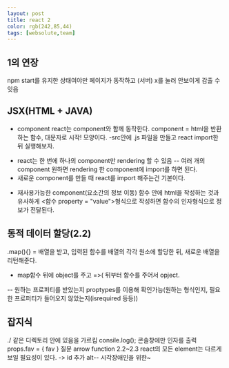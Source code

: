 ```yaml
---
layout: post
title: react 2
color: rgb(242,85,44)
tags: [websolute,team]
---
```


## 1의 연장
npm start를 유지한 상태여야만 페이지가 동작하고 (서버) x를 눌러 안보이게 감출 수 잇음



## JSX(HTML + JAVA)
- component
react는 component와 함께 동작한다.
component = html을 반환하는 함수, 대문자로 시작!
<App /> 모양이다.
-src안에 .js 파일을 만들고 react import한 뒤 실행해보자.

* react는 한 번에 하나의 component만 rendering 할 수 있음 
-- 여러 개의 component 원하면 rendering 한 component에 import를 하면 된다.
* 새로운 component를 만들 때 react를 import 해주는건 기본이다.


- 재사용가능한 component(요소간의 정보 이동)
함수 안에 html을 작성하는 것과 유사하게 <함수 property = "value">형식으로 작성하면 함수의 인자형식으로 정보가 전달된다.

## 동적 데이터 할당(2.2)
.map(){} = 배열을 받고, 입력된 함수를 배열의 각각 원소에 할당한 뒤, 새로운 배열을 리턴해준다.  
* map함수 뒤에 object를 주고 =>( 뒤부터 함수를 주어서 opject.

-- 원하는 프로퍼티를 받았는지 proptypes를 이용해 확인가능(원하는 형식인지, 필요한 프로퍼티가 들어오지 않았는지(isrequired  등등))

## 잡지식
./ 같은 디렉토리 안에 있음을 가르킴
consile.log(); 콘솔창에만 인자를 출력
props.fav = { fav }
질문 arrow function 2.2~2.3
react의 모든 element는 다르게 보일 필요성이 있다. -> id 추가
alt-- 시각장애인을 위한~